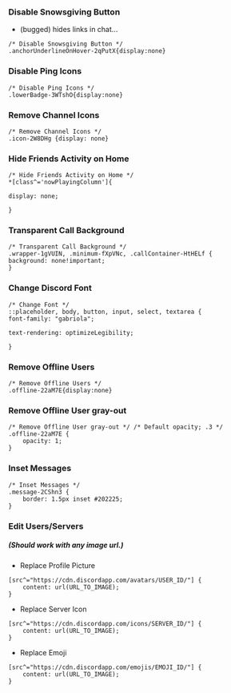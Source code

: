 
### Disable Snowsgiving Button
- (bugged) hides links in chat...
```
/* Disable Snowsgiving Button */
.anchorUnderlineOnHover-2qPutX{display:none}
```

### Disable Ping Icons
```
/* Disable Ping Icons */
.lowerBadge-3WTshO{display:none}
```

### Remove Channel Icons
```
/* Remove Channel Icons */
.icon-2W8DHg {display: none}
```

### Hide Friends Activity on Home
```
/* Hide Friends Activity on Home */
*[class^='nowPlayingColumn']{

display: none;

}
```

### Transparent Call Background
```
/* Transparent Call Background */
.wrapper-1gVUIN, .minimum-fXpVNc, .callContainer-HtHELf {
background: none!important;
}
```

### Change Discord Font
```
/* Change Font */
::placeholder, body, button, input, select, textarea {
font-family: "gabriola";

text-rendering: optimizeLegibility;

}
```

### Remove Offline Users
```
/* Remove Offline Users */
.offline-22aM7E{display:none}
```

### Remove Offline User gray-out
```
/* Remove Offline User gray-out */ /* Default opacity; .3 */
.offline-22aM7E {
    opacity: 1;
}
```

### Inset Messages
```
/* Inset Messages */
.message-2CShn3 {
	border: 1.5px inset #202225;
}
```

### Edit Users/Servers
##### (Should work with any image url.)
- Replace Profile Picture
```
[src^="https://cdn.discordapp.com/avatars/USER_ID/"] {
    content: url(URL_TO_IMAGE);
}
```
- Replace Server Icon
```
[src^="https://cdn.discordapp.com/icons/SERVER_ID/"] {
    content: url(URL_TO_IMAGE);
}
```
- Replace Emoji
```
[src^="https://cdn.discordapp.com/emojis/EMOJI_ID/"] {
    content: url(URL_TO_IMAGE);
}
```
